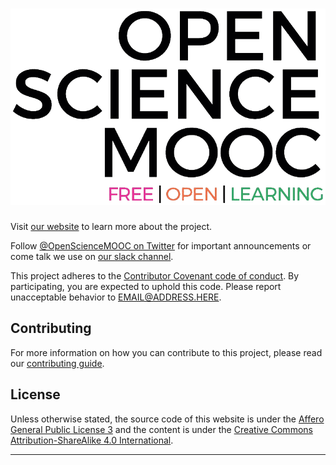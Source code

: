 # ![Open Science MOOC](/assets/img/osmooc/mooc_logo.png "Open Science MOOC's logo")

Visit [our website][website] to learn more about the project.

Follow [@OpenScienceMOOC on Twitter][twitter] for important announcements or 
come talk we use on [our slack channel][slack].

This project adheres to the [Contributor Covenant code of conduct][coc]. By 
participating, you are expected to uphold this code. Please report unacceptable
behavior to EMAIL@ADDRESS.HERE.

## Contributing

For more information on how you can contribute to this project, please read
our [contributing guide][contribute].

## License

Unless otherwise stated, the source code of this website is under the 
[Affero General Public License 3][agplv3]
and the content is under the [Creative Commons Attribution-ShareAlike 4.0 International][cc].

---
<!-- Reference are in alphabetical order -->
[agplv3]:     LICENSE
[cc]:         https://creativecommons.org/licenses/by-sa/4.0/
[coc]:        CODE_OF_CONDUCT.md
[contribute]: CONTRIBUTING.md
[slack]:      https://openmooc-ers-slackin.herokuapp.com/ 
[twitter]:    https://twitter.com/OpenScienceMOOC
[website]:    https://opensciencemooc.github.io/site

